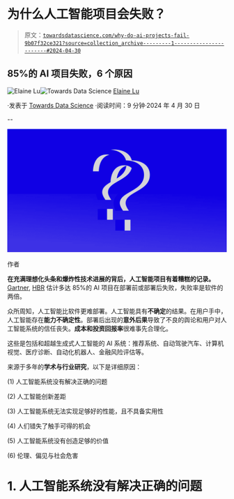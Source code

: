 # 为什么人工智能项目会失败？

> 原文：[`towardsdatascience.com/why-do-ai-projects-fail-9b07f32ce321?source=collection_archive---------1-----------------------#2024-04-30`](https://towardsdatascience.com/why-do-ai-projects-fail-9b07f32ce321?source=collection_archive---------1-----------------------#2024-04-30)

## 85%的 AI 项目失败，6 个原因

[](https://medium.com/@eelainelu?source=post_page---byline--9b07f32ce321--------------------------------)![Elaine Lu](https://medium.com/@eelainelu?source=post_page---byline--9b07f32ce321--------------------------------)[](https://towardsdatascience.com/?source=post_page---byline--9b07f32ce321--------------------------------)![Towards Data Science](https://towardsdatascience.com/?source=post_page---byline--9b07f32ce321--------------------------------) [Elaine Lu](https://medium.com/@eelainelu?source=post_page---byline--9b07f32ce321--------------------------------)

·发表于 [Towards Data Science](https://towardsdatascience.com/?source=post_page---byline--9b07f32ce321--------------------------------) ·阅读时间：9 分钟·2024 年 4 月 30 日

--

![](img/870e2d050daad311241475a29d70df59.png)

作者

**在充满理想化头条和爆炸性技术进展的背后，人工智能项目有着糟糕的记录。** [Gartner](https://www.industryweek.com/technology-and-iiot/emerging-technologies/article/21214523/ai-has-a-poor-track-record-unless-you-clearly-understand-what-youre-going-for), [HBR](https://hbr.org/2023/11/keep-your-ai-projects-on-track#:~:text=Sadly%2C%20beneath%20the%20aspirational%20headlines,increase%20the%20odds%20of%20success) 估计多达 85%的 AI 项目在部署前或部署后失败，失败率是软件的两倍。

众所周知，人工智能比软件更难部署。人工智能具有**不确定**的结果。在用户手中，人工智能存在**能力不确定性**。部署后出现的**意外后果**导致了不良的舆论和用户对人工智能系统的信任丧失。**成本和投资回报率**很难事先合理化。

这些是包括和超越生成式人工智能的 AI 系统：推荐系统、自动驾驶汽车、计算机视觉、医疗诊断、自动化机器人、金融风险评估等。

来源于多年的**学术与行业研究**，以下是详细原因：

(1) 人工智能系统没有解决正确的问题

(2) 人工智能创新差距

(3) 人工智能系统无法实现足够好的性能，且不具备实用性

(4) 人们错失了触手可得的机会

(5) 人工智能系统没有创造足够的价值

(6) 伦理、偏见与社会危害

# **1\. 人工智能系统没有解决正确的问题**
